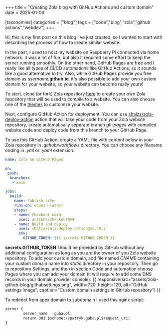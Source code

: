 +++
title = "Creating Zola blog with GitHub Actions and custom domain"
date = 2025-01-06

[taxonomies]
categories = ["blog"]
tags = ["code","blog","zola","github actions","webdev"]
+++

Hi, this is my first post on this blog I've just created, so I wanted to start with describing the process of how to create similar website.
<!-- more -->
In the past, I used to host my website on Raspberry Pi connected via home network. It was a lot of fun, but also it required some effort to keep the server running smoothly. On the other hand, GitHub Pages are free and I really like all types of CI/CD automations like GitHub Actions, so it sounds like a good alternative to try. Also, while GitHub Pages provide you free domain as _username._**github.io**, it's also possible to add your own custom domain for your website, so your website can become really yours!

To start, clone (or fork) Zola repository [here](https://github.com/getzola/zola) to create your own Zola repository that will be used to compile to a website. You can also choose one of the [themes](https://www.getzola.org/themes/) to customize your website.

Next, configure GitHub Action for deployment. You can use [shalzz/zola-deploy-action](https://github.com/shalzz/zola-deploy-action) action that will take your code from your Zola website repository, create automatically seperate branch _gh-pages_ with compiled website code and deploy code from this branch to your GitHub Page.

To use this GitHub Action, create a YAML file with content below in your Zola repository in _.github/workflows_ directory. You can choose any filename ending in _.yml_ or _.yaml_ extension.


```yaml
name: Zola on GitHub Pages

on: 
 push:
  branches:
   - main

jobs:
  build:
    name: Publish site
    runs-on: ubuntu-latest
    steps:
    - name: Checkout main
      uses: actions/checkout@v4
    - name: Build and deploy
      uses: shalzz/zola-deploy-action@v0.19.2
      env:
        GITHUB_TOKEN: ${{ secrets.GITHUB_TOKEN }}
```

**secrets.GITHUB_TOKEN** should be provided by GitHub without any additional configuration as long as you are the owner of you Zola website repository. To add your custom domain, add file named _CNAME_ containing your custom domain name into _static_ directory in your repository. Then go to repository Settings, and then in section Code and automation choose Pages where you can add your domain (it will require to add some DNS records in your domain provider console).
{{ responsive(src="assets/zola-github-blog/githubsettings.png", width=720, height=120, alt="GitHub settings image", caption="Custom domain settings in GitHub repository") }}

To redirect from apex domain to subdomain I used this nginx script:

```txt
server {
        server_name  .guba.pl;
        return 301 $scheme://patryk.guba.pl$request_uri;
}
```